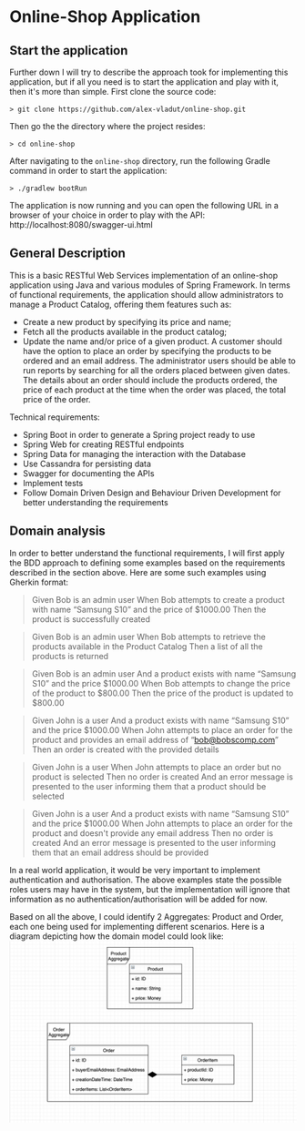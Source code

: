 # Online-Shop Application

## Start the application

Further down I will try to describe the approach took for implementing this application, but if all you need is to start the application and play with it, then it's more than simple. First clone the source code:
```
> git clone https://github.com/alex-vladut/online-shop.git
```
Then go the the directory where the project resides:
```
> cd online-shop
```
After navigating to the `online-shop` directory, run the following Gradle command in order to start the application:
```
> ./gradlew bootRun
```
The application is now running and you can open the following URL in a browser of your choice in order to play with the API: http://localhost:8080/swagger-ui.html

## General Description

This is a basic RESTful Web Services implementation of an online-shop application using Java and various modules of Spring Framework. In terms of functional requirements, the application should allow administrators to manage a Product Catalog, offering them features such as:
- Create a new product by specifying its price and name;
- Fetch all the products available in the product catalog;
- Update the name and/or price of a given product.
A customer should have the option to place an order by specifying the products to be ordered and an email address. The administrator users should be able to run reports by searching for all the orders placed between given dates. The details about an order should include the products ordered, the price of each product at the time when the order was placed, the total price of the order.

Technical requirements:
- Spring Boot in order to generate a Spring project ready to use
- Spring Web for creating RESTful endpoints
- Spring Data for managing the interaction with the Database
- Use Cassandra for persisting data
- Swagger for documenting the APIs
- Implement tests
- Follow Domain Driven Design and Behaviour Driven Development for better understanding the requirements

## Domain analysis

In order to better understand the functional requirements, I will first apply the BDD approach to defining some examples based on the requirements described in the section above. Here are some such examples using Gherkin format:

> Given Bob is an admin user
When Bob attempts to create a product with name “Samsung S10” and the price of $1000.00
Then the product is successfully created

> Given Bob is an admin user
> When Bob attempts to retrieve the products available in the Product Catalog
> Then a list of all the products is returned

> Given Bob is an admin user
> And a product exists with name “Samsung S10” and the price $1000.00
> When Bob attempts to change the price of the product to $800.00
> Then the price of the product is updated to $800.00

> Given John is a user
> And a product exists with name “Samsung S10” and the price $1000.00
> When John attempts to place an order for the product and provides an email address of “bob@bobscomp.com”
> Then an order is created with the provided details

> Given John is a user
> When John attempts to place an order but no product is selected
> Then no order is created
> And an error message is presented to the user informing them that a product should be selected

> Given John is a user
> And a product exists with name “Samsung S10” and the price $1000.00
> When John attempts to place an order for the product and doesn't provide any email address
> Then no order is created
> And an error message is presented to the user informing them that an email address should be provided

In a real world application, it would be very important to implement authentication and authorisation. The above examples state the possible roles users may have in the system, but the implementation will ignore that information as no authentication/authorisation will be added for now.

Based on all the above, I could identify 2 Aggregates: Product and Order, each one being used for implementing different scenarios. Here is a diagram depicting how the domain model could look like:
<img src="/static/images/Domain-Model.png" class="img-responsive" alt="Online-Shop Domain Model" />
